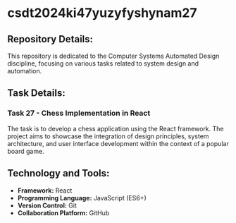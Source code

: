 # csdt2024ki47yuzyfyshynam27

## Repository Details:
This repository is dedicated to the Computer Systems Automated Design discipline, focusing on various tasks related to system design and automation. 

## Task Details:
### Task 27 - Chess Implementation in React
The task is to develop a chess application using the React framework. The project aims to showcase the integration of design principles, system architecture, and user interface development within the context of a popular board game.

## Technology and Tools:
- **Framework:** React
- **Programming Language:** JavaScript (ES6+)
- **Version Control:** Git
- **Collaboration Platform:** GitHub
